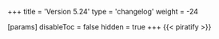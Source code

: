 +++
title = 'Version 5.24'
type = 'changelog'
weight = -24

[params]
  disableToc = false
  hidden = true
+++
{{< piratify >}}

